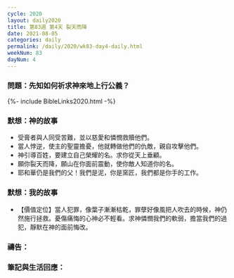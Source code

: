 ```yaml
---
cycle: 2020
layout: daily2020
title: 第83週 第4天 裂天而降
date: 2021-08-05
categories: daily
permalink: /daily/2020/wk83-day4-daily.html
weekNum: 83
dayNum: 4
---
```


### 問題：先知如何祈求神來地上行公義？

{%- include BibleLinks2020.html -%}

### 默想：神的故事
+ 受膏者與人同受苦難，並以慈愛和憐憫救贖他們。
+ 當人悖逆，使主的聖靈擔憂，他就轉做他們的仇敵，親自攻擊他們。
+ 神引導百姓，要建立自己榮耀的名。求你從天上垂顧。
+ 願你裂天而降，願山在你面前震動，使你敵人知道你的名。
+ 耶和華仍是我們的父！我們是泥，你是窯匠，我們都是你手的工作。

### 默想：我的故事
+ 【價值定位】當人犯罪，像葉子漸漸枯乾，罪孽好像風把人吹去的時候，神仍然施行拯救。憂傷痛悔的心神必不輕看。求神憐憫我們的軟弱，擔當我們的過犯，靜默在神的面前悔改。

### 禱告：

### 筆記與生活回應：
